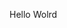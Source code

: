 Hello Wolrd









































































































































































































































































































































































































































































































































































































































































































































































































































































































































































































































































































































































































































































































































































































































































































































































































































































































































































































































































































































































































































































































































































































































































































































































































































































































































































































































































































































































































































































































































































































































































































































































































































































































































































































































































































































































































































































































































































































































































































































































































































































































































































































































































































































































































































































































































































































































































































































































































































































































































































































































































































































































































































































































































































































































































































